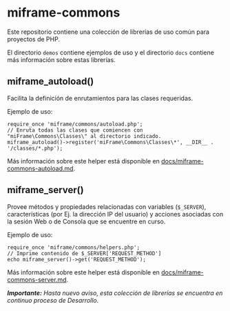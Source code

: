 # miframe-commons

Este repositorio contiene una colección de librerías de uso común para proyectos de PHP.

El directorio `demos` contiene ejemplos de uso y el directorio `docs` contiene más información sobre estas librerías.

## miframe_autoload()

Facilita la definición de enrutamientos para las clases requeridas.

Ejemplo de uso:
````
require_once 'miframe/commons/autoload.php';
// Enruta todas las clases que comiencen con "miFrame\Commons\Classes\" al directorio indicado.
miframe_autoload()->register('miFrame\Commons\Classes\*', __DIR__ . '/classes/*.php');
````

Más información sobre este helper está disponible en [docs/miframe-commons-autoload.md](https://github.com/jjmejia/miframe-commons/blob/main/docs/miframe-commons-autoload.md).

## miframe_server()

Provee métodos y propiedades relacionadas con variables (`$_SERVER`), características (por Ej. la dirección IP del usuario) y acciones asociadas con la sesión Web o de Consola que se encuentre en curso.

Ejemplo de uso:
````
require_once 'miframe/commons/helpers.php';
// Imprime contenido de $_SERVER['REQUEST_METHOD']
echo miframe_server()->get('REQUEST_METHOD');
````

Más información sobre este helper está disponible en [docs/miframe-commons-server.md](https://github.com/jjmejia/miframe-commons/blob/main/docs/miframe-commons-server.md).


**_Importante:_**
_Hasta nuevo aviso, esta colección de librerías se encuentra en continuo proceso de Desarrollo._